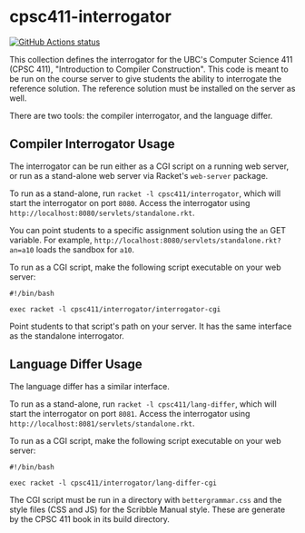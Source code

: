 cpsc411-interrogator
=======
<p align="left">
  <a href="https://github.com/cpsc411/cpsc411-interrogator/actions?query=workflow%3A%22CI%22"><img alt="GitHub Actions status" src="https://github.com/cpsc411/cpsc411-interrogator/workflows/CI/badge.svg"></a>
</p>

This collection defines the interrogator for the UBC's Computer Science
411 (CPSC 411), "Introduction to Compiler Construction".
This code is meant to be run on the course server to give students the ability
to interrogate the reference solution.
The reference solution must be installed on the server as well.

There are two tools: the compiler interrogator, and the language differ.

## Compiler Interrogator Usage
The interrogator can be run either as a CGI script on a running web server, or
run as a stand-alone web server via Racket's `web-server` package.

To run as a stand-alone, run `racket -l cpsc411/interrogator`, which will start
the interrogator on port `8080`.
Access the interrogator using `http://localhost:8080/servlets/standalone.rkt`.

You can point students to a specific assignment solution using the `an` GET
variable.
For example, `http://localhost:8080/servlets/standalone.rkt?an=a10` loads the sandbox
for `a10`.

To run as a CGI script, make the following script executable on your web server:
```
#!/bin/bash

exec racket -l cpsc411/interrogator/interrogator-cgi
```
Point students to that script's path on your server.
It has the same interface as the standalone interrogator.

## Language Differ Usage
The language differ has a similar interface.

To run as a stand-alone, run `racket -l cpsc411/lang-differ`, which will start
the interrogator on port `8081`.
Access the interrogator using `http://localhost:8081/servlets/standalone.rkt`.

To run as a CGI script, make the following script executable on your web server:
```
#!/bin/bash

exec racket -l cpsc411/interrogator/lang-differ-cgi
```

The CGI script must be run in a directory with `bettergrammar.css` and the style
files (CSS and JS) for the Scribble Manual style.
These are generate by the CPSC 411 book in its build directory.
